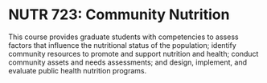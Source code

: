 # NUTR 723: Community Nutrition

This course provides graduate students with competencies to assess factors that influence the nutritional status of the population; identify community resources to promote and support nutrition and health; conduct community assets and needs assessments; and design, implement, and evaluate public health nutrition programs.